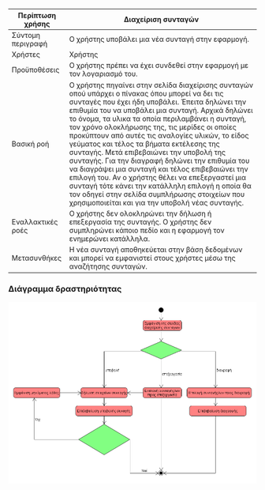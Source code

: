 | Περίπτωση χρήσης | Διαχείριση συνταγών|
| ------ | ------ |
| Σύντομη περιγραφή	| Ο χρήστης υποβάλει μια νέα συνταγή στην εφαρμογή.|
| Χρήστες | Χρήστης |
| Προϋποθέσεις | Ο χρήστης πρέπει να έχει συνδεθεί στην εφαρμογή με τον λογαριασμό του.|
| Βασική ροή | Ο χρήστης πηγαίνει στην σελίδα διαχείρισης συνταγών οπού υπάρχει ο πίνακας όπου μπορεί να δει τις συνταγές που έχει ήδη υποβάλει. Έπειτα δηλώνει την επιθυμία του να υποβάλει μια συνταγή. Αρχικά δηλώνει το όνομα, τα υλικα τα οποία περιλαμβάνει η συνταγή, τον χρόνο ολοκλήρωσης της, τις μερίδες οι οποίες προκύπτουν από αυτές τις αναλογίες υλικών, το είδος γεύματος και τέλος τα βήματα εκτέλεσης της συνταγής. Μετά επιβεβαιώνει την υποβολή της συνταγής. Για την διαγραφή δηλώνει την επιθυμία του να διαγράψει μια συνταγή και τέλος επιβεβαιώνει την επιλογή του. Αν ο χρήστης θέλει να επεξεργαστεί μια συνταγή τότε κάνει την κατάλληλη επιλογή η οποία θα τον οδηγεί στην σελίδα συμπλήρωσης στοιχείων που χρησιμοποιείται και για την υποβολή νέας συνταγής.|
| Εναλλακτικές ροές	| Ο χρήστης δεν ολοκληρώνει την δήλωση ή επεξεργασία της συνταγής. Ο χρήστης δεν συμπληρώνει κάποιο πεδίο και η εφαρμογή τον ενημερώνει κατάλληλα.|
| Μετασυνθήκες | Η νέα συνταγή αποθηκεύεται στην βάση δεδομένων και μπορεί να εμφανιστεί στους χρήστες μέσω της αναζήτησης συνταγών.|

### Διάγραμμα δραστηριότητας
![](uml/requirements/recipe_management_activity_diagram.png)
